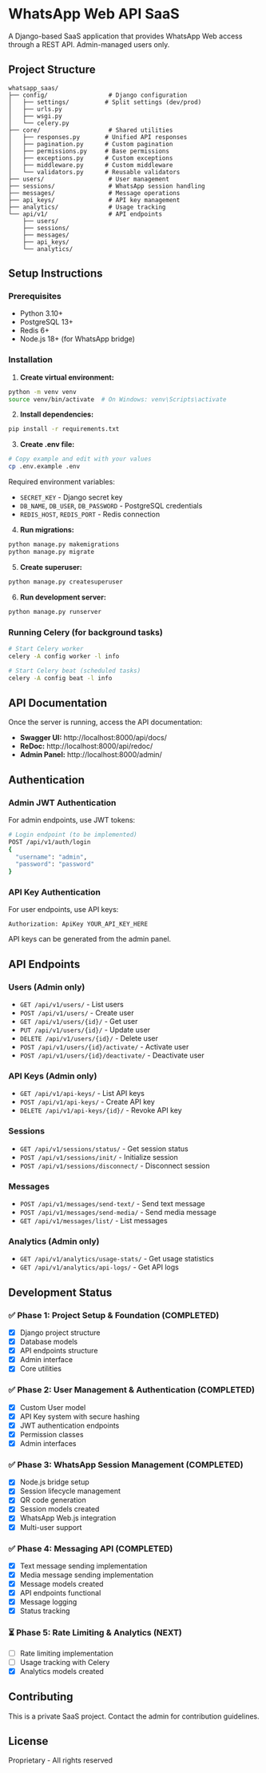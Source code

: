 # WhatsApp Web API SaaS

A Django-based SaaS application that provides WhatsApp Web access through a REST API. Admin-managed users only.

## Project Structure

```
whatsapp_saas/
├── config/                 # Django configuration
│   ├── settings/          # Split settings (dev/prod)
│   ├── urls.py
│   ├── wsgi.py
│   └── celery.py
├── core/                   # Shared utilities
│   ├── responses.py       # Unified API responses
│   ├── pagination.py      # Custom pagination
│   ├── permissions.py     # Base permissions
│   ├── exceptions.py      # Custom exceptions
│   ├── middleware.py      # Custom middleware
│   └── validators.py      # Reusable validators
├── users/                  # User management
├── sessions/               # WhatsApp session handling
├── messages/               # Message operations
├── api_keys/               # API key management
├── analytics/              # Usage tracking
└── api/v1/                 # API endpoints
    ├── users/
    ├── sessions/
    ├── messages/
    ├── api_keys/
    └── analytics/
```

## Setup Instructions

### Prerequisites

- Python 3.10+
- PostgreSQL 13+
- Redis 6+
- Node.js 18+ (for WhatsApp bridge)

### Installation

1. **Create virtual environment:**
```bash
python -m venv venv
source venv/bin/activate  # On Windows: venv\Scripts\activate
```

2. **Install dependencies:**
```bash
pip install -r requirements.txt
```

3. **Create .env file:**
```bash
# Copy example and edit with your values
cp .env.example .env
```

Required environment variables:
- `SECRET_KEY` - Django secret key
- `DB_NAME`, `DB_USER`, `DB_PASSWORD` - PostgreSQL credentials
- `REDIS_HOST`, `REDIS_PORT` - Redis connection

4. **Run migrations:**
```bash
python manage.py makemigrations
python manage.py migrate
```

5. **Create superuser:**
```bash
python manage.py createsuperuser
```

6. **Run development server:**
```bash
python manage.py runserver
```

### Running Celery (for background tasks)

```bash
# Start Celery worker
celery -A config worker -l info

# Start Celery beat (scheduled tasks)
celery -A config beat -l info
```

## API Documentation

Once the server is running, access the API documentation:

- **Swagger UI:** http://localhost:8000/api/docs/
- **ReDoc:** http://localhost:8000/api/redoc/
- **Admin Panel:** http://localhost:8000/admin/

## Authentication

### Admin JWT Authentication

For admin endpoints, use JWT tokens:

```bash
# Login endpoint (to be implemented)
POST /api/v1/auth/login
{
  "username": "admin",
  "password": "password"
}
```

### API Key Authentication

For user endpoints, use API keys:

```
Authorization: ApiKey YOUR_API_KEY_HERE
```

API keys can be generated from the admin panel.

## API Endpoints

### Users (Admin only)
- `GET /api/v1/users/` - List users
- `POST /api/v1/users/` - Create user
- `GET /api/v1/users/{id}/` - Get user
- `PUT /api/v1/users/{id}/` - Update user
- `DELETE /api/v1/users/{id}/` - Delete user
- `POST /api/v1/users/{id}/activate/` - Activate user
- `POST /api/v1/users/{id}/deactivate/` - Deactivate user

### API Keys (Admin only)
- `GET /api/v1/api-keys/` - List API keys
- `POST /api/v1/api-keys/` - Create API key
- `DELETE /api/v1/api-keys/{id}/` - Revoke API key

### Sessions
- `GET /api/v1/sessions/status/` - Get session status
- `POST /api/v1/sessions/init/` - Initialize session
- `POST /api/v1/sessions/disconnect/` - Disconnect session

### Messages
- `POST /api/v1/messages/send-text/` - Send text message
- `POST /api/v1/messages/send-media/` - Send media message
- `GET /api/v1/messages/list/` - List messages

### Analytics (Admin only)
- `GET /api/v1/analytics/usage-stats/` - Get usage statistics
- `GET /api/v1/analytics/api-logs/` - Get API logs

## Development Status

### ✅ Phase 1: Project Setup & Foundation (COMPLETED)
- [x] Django project structure
- [x] Database models
- [x] API endpoints structure
- [x] Admin interface
- [x] Core utilities

### ✅ Phase 2: User Management & Authentication (COMPLETED)
- [x] Custom User model
- [x] API Key system with secure hashing
- [x] JWT authentication endpoints
- [x] Permission classes
- [x] Admin interfaces

### ✅ Phase 3: WhatsApp Session Management (COMPLETED)
- [x] Node.js bridge setup
- [x] Session lifecycle management
- [x] QR code generation
- [x] Session models created
- [x] WhatsApp Web.js integration
- [x] Multi-user support

### ✅ Phase 4: Messaging API (COMPLETED)
- [x] Text message sending implementation
- [x] Media message sending implementation
- [x] Message models created
- [x] API endpoints functional
- [x] Message logging
- [x] Status tracking

### ⏳ Phase 5: Rate Limiting & Analytics (NEXT)
- [ ] Rate limiting implementation
- [ ] Usage tracking with Celery
- [x] Analytics models created

## Contributing

This is a private SaaS project. Contact the admin for contribution guidelines.

## License

Proprietary - All rights reserved

